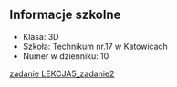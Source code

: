 
## Informacje szkolne
 - Klasa: 3D
 - Szkoła: Technikum nr.17 w Katowicach
 - Numer w dzienniku: 10


<a href="owoce.html">
zadanie
</a>
<a href="ZOO.html">
LEKCJA5_zadanie2
</a>
